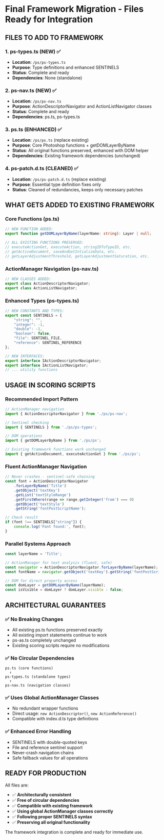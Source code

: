 # Final Framework Migration - Files Ready for Integration

## FILES TO ADD TO FRAMEWORK

### **1. ps-types.ts (NEW)** ✅
- **Location**: `/ps/ps-types.ts`
- **Purpose**: Type definitions and enhanced SENTINELS
- **Status**: Complete and ready
- **Dependencies**: None (standalone)

### **2. ps-nav.ts (NEW)** ✅  
- **Location**: `/ps/ps-nav.ts`
- **Purpose**: ActionDescriptorNavigator and ActionListNavigator classes
- **Status**: Complete and ready
- **Dependencies**: ps.ts, ps-types.ts

### **3. ps.ts (ENHANCED)** ✅
- **Location**: `/ps/ps.ts` (replace existing)
- **Purpose**: Core Photoshop functions + getDOMLayerByName
- **Status**: All original functions preserved, enhanced with DOM helper
- **Dependencies**: Existing framework dependencies (unchanged)

### **4. ps-patch.d.ts (CLEANED)** ✅
- **Location**: `/ps/ps-patch.d.ts` (replace existing)
- **Purpose**: Essential type definition fixes only
- **Status**: Cleaned of redundancies, keeps only necessary patches

## WHAT GETS ADDED TO EXISTING FRAMEWORK

### **Core Functions (ps.ts)**
```typescript
// NEW FUNCTION ADDED:
export function getDOMLayerByName(layerName: string): Layer | null;

// ALL EXISTING FUNCTIONS PRESERVED:
// executeActionGet, executeAction, stringIDToTypeID, etc.
// getActiveDocument, saveAndGetIntializeData, etc.  
// getLayerAdjustmentThreshold, getLayerAdjustmentSaturation, etc.
```

### **ActionManager Navigation (ps-nav.ts)**
```typescript
// NEW CLASSES ADDED:
export class ActionDescriptorNavigator;
export class ActionListNavigator;
```

### **Enhanced Types (ps-types.ts)**
```typescript
// NEW CONSTANTS AND TYPES:
export const SENTINELS = {
    "string": "",
    "integer": -1, 
    "double": -1,
    "boolean": false,
    "file": SENTINEL_FILE,
    "reference": SENTINEL_REFERENCE
};

// NEW INTERFACES:
export interface IActionDescriptorNavigator;
export interface IActionListNavigator;
// ... utility functions
```

## USAGE IN SCORING SCRIPTS

### **Recommended Import Pattern**
```typescript
// ActionManager navigation
import { ActionDescriptorNavigator } from './ps/ps-nav';

// Sentinel checking
import { SENTINELS } from './ps/ps-types';

// DOM operations  
import { getDOMLayerByName } from './ps/ps';

// Existing framework functions work unchanged
import { getActiveDocument, executeActionGet } from './ps/ps';
```

### **Fluent ActionManager Navigation**
```typescript
// Never crashes - sentinel-safe chaining
const font = ActionDescriptorNavigator
    .forLayerByName('Title')
    .getObject('textKey')
    .getList('textStyleRange')
    .getFirstWhere(range => range.getInteger('from') === 0)
    .getObject('textStyle')
    .getString('fontPostScriptName');

// Check result
if (font !== SENTINELS["string"]) {
    console.log('Font found:', font);
}
```

### **Parallel Systems Approach**
```typescript
const layerName = 'Title';

// ActionManager for text analysis (fluent, safe)
const navigator = ActionDescriptorNavigator.forLayerByName(layerName);
const fontName = navigator.getObject('textKey').getString('fontPostScriptName');

// DOM for direct property access
const domLayer = getDOMLayerByName(layerName);  
const isVisible = domLayer ? domLayer.visible : false;
```

## ARCHITECTURAL GUARANTEES

### **✅ No Breaking Changes**
- All existing ps.ts functions preserved exactly
- All existing import statements continue to work
- ps-as.ts completely unchanged
- Existing scoring scripts require no modifications

### **✅ No Circular Dependencies**
```
ps.ts (core functions)
  ↑
ps-types.ts (standalone types)
  ↑
ps-nav.ts (navigation classes)
```

### **✅ Uses Global ActionManager Classes**
- No redundant wrapper functions
- Direct usage: `new ActionDescriptor()`, `new ActionReference()`
- Compatible with index.d.ts type definitions

### **✅ Enhanced Error Handling**
- SENTINELS with double-quoted keys
- File and reference sentinel support
- Never-crash navigation chains
- Safe fallback values for all operations

## READY FOR PRODUCTION

All files are:
- ✅ **Architecturally consistent**
- ✅ **Free of circular dependencies** 
- ✅ **Compatible with existing framework**
- ✅ **Using global ActionManager classes correctly**
- ✅ **Following proper SENTINELS syntax**
- ✅ **Preserving all original functionality**

The framework integration is complete and ready for immediate use.